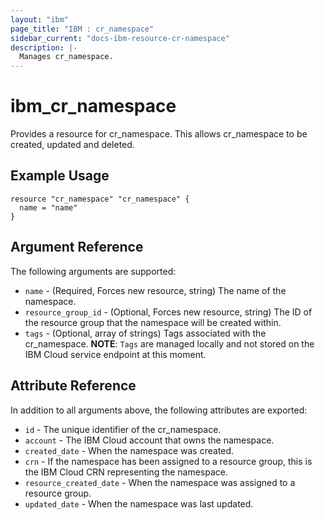 ```yaml
---
layout: "ibm"
page_title: "IBM : cr_namespace"
sidebar_current: "docs-ibm-resource-cr-namespace"
description: |-
  Manages cr_namespace.
---
```


# ibm\_cr_namespace

Provides a resource for cr_namespace. This allows cr_namespace to be created, updated and deleted.

## Example Usage

```hcl
resource "cr_namespace" "cr_namespace" {
  name = "name"
}
```

## Argument Reference

The following arguments are supported:

* `name` - (Required, Forces new resource, string) The name of the namespace.
* `resource_group_id` - (Optional, Forces new resource, string) The ID of the resource group that the namespace will be created within.
* `tags` - (Optional, array of strings) Tags associated with the cr_namespace.
  **NOTE**: `Tags` are managed locally and not stored on the IBM Cloud service endpoint at this moment.

## Attribute Reference

In addition to all arguments above, the following attributes are exported:

* `id` - The unique identifier of the cr_namespace.
* `account` - The IBM Cloud account that owns the namespace.
* `created_date` - When the namespace was created.
* `crn` - If the namespace has been assigned to a resource group, this is the IBM Cloud CRN representing the namespace.
* `resource_created_date` - When the namespace was assigned to a resource group.
* `updated_date` - When the namespace was last updated.
